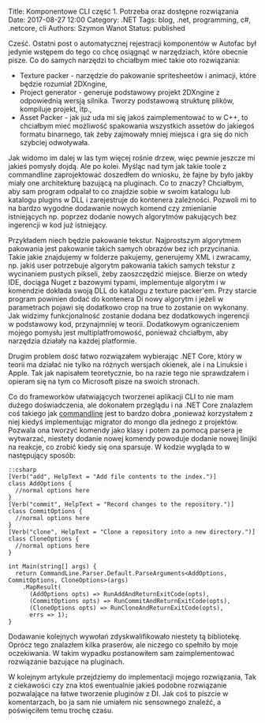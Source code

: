 Title: Komponentowe CLI część 1. Potrzeba oraz dostępne rozwiązania
Date: 2017-08-27 12:00
Category: .NET
Tags: blog, .net, programming, c#, .netcore, cli 
Authors: Szymon Wanot
Status: published

Cześć. Ostatni post o automatycznej rejestracji komponentów w Autofac był jedynie wstępem do tego co chcę osiągnąć w narzędziach, które obecnie pisze. Co do samych narzędzi to chciałbym mieć takie oto rozwiązania:

- Texture packer - narzędzie do pakowanie spritesheetów i animacji, które będzie rozumiał 2DXngine,
- Project generator - generuje podstawowy projekt 2DXngine z odpowiednią wersją silnika. Tworzy podstawową strukturę plików, kompiluje projekt, itp.,
- Asset Packer - jak już uda mi się jakoś zaimplementować to w C++, to chciałbym mieć możliwość spakowania wszystkich assetów do jakiegoś formatu binarnego, tak żeby zajmowały mniej miejsca i gra się do nich szybciej odwoływała.

Jak widomo im dalej w las tym więcej rośnie drzew, więc pewnie jeszcze mi jakieś pomysły dojdą. Ale po kolei. Myśląc nad tym jak takie toole z commandline zaprojektować doszedłem do wniosku, że fajne by było jakby miały one architekturę bazującą na pluginach. Co to znaczy? Chciałbym, aby sam program odpalał to co znajdzie sobie w swoim katalogu lub katalogu plugins w DLL i zarejestruje do kontenera zależności. Pozwoli mi to na bardzo wygodne dodawanie nowych komend czy zmienianie istniejących np. poprzez dodanie nowych algorytmów pakujących bez ingerencji w kod już istniejący. 

Przykładem niech będzie pakowanie tekstur. Najprostszym algorytmem pakowania jest pakowanie takich samych obrazów bez ich przycinania. Takie jakie znajdujemy w folderze pakujemy, generujemy XML i zwracamy, np. jakiś user potrzebuje algorytm pakowania takich samych tekstur z wycinaniem pustych pikseli, żeby zaoszczędzić miejsce. Bierze on wtedy IDE, dociąga Nuget z bazowymi typami, implementuje algorytm i w komendzie dokłada swoją DLL do katalogu z texture packer'em. Przy starcie program powinien dodać do kontenera Di nowy algorytm i jeżeli w parametrach pojawi się dodatkowo crop na true to zostanie on wykonany. Jak widzimy funkcjonalność zostanie dodana bez dodatkowych ingerencji w podstawowy kod, przynajmniej w teorii. Dodatkowym ograniczeniem mojego pomysłu jest multiplatfromowość, ponieważ chciałbym, aby narzędzia działały na każdej platformie.

Drugim problem dość łatwo rozwiązałem wybierając .NET Core, który w teorii ma działać nie tylko na różnych wersjach okienek, ale i na Linuksie i Apple. Tak jak napisałem teoretycznie, bo na razie tego nie sprawdzałem i opieram się na tym co Microsoft pisze na swoich stronach. 

Co do frameworków ułatwiających tworzenei aplikacji CLI to nie mam dużego doświadczenia, ale dokonałem przeglądu i na .NET Core znalazłem coś takiego jak [commandline](https://github.com/gsscoder/commandline) jest to bardzo dobra ,ponieważ korzystałem z niej kiedyś implementując migrator do mongo dla jednego z projektów. Pozwala ona tworzyć komendy jako klasy i potem za pomocą parsera je wytwarzać, niestety dodanie nowej komendy powoduje dodanie nowej linijki na reakcje, co zrobić kiedy się ona sparsuje. W kodzie wygląda to w następujący sposób:

    ::csharp
    [Verb("add", HelpText = "Add file contents to the index.")]
    class AddOptions {
      //normal options here
    }
    [Verb("commit", HelpText = "Record changes to the repository.")]
    class CommitOptions {
      //normal options here
    }
    [Verb("clone", HelpText = "Clone a repository into a new directory.")]
    class CloneOptions {
      //normal options here
    }

    int Main(string[] args) {
      return CommandLine.Parser.Default.ParseArguments<AddOptions, CommitOptions, CloneOptions>(args)
        .MapResult(
          (AddOptions opts) => RunAddAndReturnExitCode(opts),
          (CommitOptions opts) => RunCommitAndReturnExitCode(opts),
          (CloneOptions opts) => RunCloneAndReturnExitCode(opts),
          errs => 1);
    }

Dodawanie kolejnych wywołań zdyskwalifikowało niestety tą bibliotekę. Oprócz tego znalazłem kilka praserów, ale niczego co spełniło by moje oczekiwania. W takim wypadku postanowiłem sam zaimplementować rozwiązanie bazujące na pluginach. 

W kolejnym artykule przejdziemy do implementacji mojego rozwiązania, Tak z ciekawości czy zna ktoś ewentualnie jakieś podobne rozwiązanie pozwalające na łatwe tworzenie pluginów z DI. Jak coś to piszcie w komentarzach, bo ja sam nie umiałem nic sensownego znaleźć, a poświęciłem temu trochę czasu.

